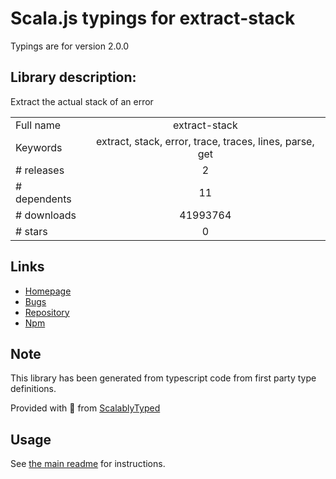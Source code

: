 
# Scala.js typings for extract-stack

Typings are for version 2.0.0

## Library description:
Extract the actual stack of an error

|                    |                 |
| ------------------ | :-------------: |
| Full name          | extract-stack |
| Keywords           | extract, stack, error, trace, traces, lines, parse, get |
| # releases         | 2 |
| # dependents       | 11 |
| # downloads        | 41993764 |
| # stars            | 0 |

## Links
- [Homepage](https://github.com/sindresorhus/extract-stack#readme)
- [Bugs](https://github.com/sindresorhus/extract-stack/issues)
- [Repository](https://github.com/sindresorhus/extract-stack)
- [Npm](https://www.npmjs.com/package/extract-stack)
    


## Note
This library has been generated from typescript code from first party type definitions.

Provided with :purple_heart: from [ScalablyTyped](https://github.com/oyvindberg/ScalablyTyped)

## Usage
See [the main readme](../../readme.md) for instructions.


